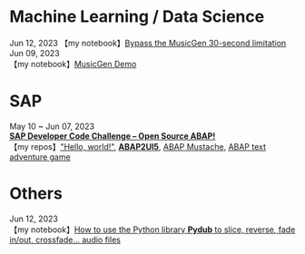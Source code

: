 # **Machine Learning / Data Science** 
Jun 12, 2023
【my notebook】[Bypass the MusicGen 30-second limitation](https://drive.google.com/file/d/1-JFtxWjBmHhmd4j7M9QSnFieUAHBnkzj/view?usp=drive_link)  
Jun 09, 2023  
【my notebook】[MusicGen Demo](https://drive.google.com/file/d/1X8U9pLUMCwD0YjkwSMHgPnZka2hOy0NH/view?usp=drive_link)    

# **SAP**  
May 10 ~ Jun 07, 2023  
[**SAP Developer Code Challenge – Open Source ABAP!**](https://blogs.sap.com/2023/05/10/sap-developer-code-challenge-open-source-abap/)  
【my repos】["Hello, world!"](https://github.com/Nov05/sap-btp-trial/blob/main/src/znov05_hello_world.clas.abap), [**ABAP2UI5**](https://github.com/Nov05/sap-abap2UI5), [ABAP Mustache](https://github.com/Nov05/sap-abap-mustache), [ABAP text adventure game](https://github.com/Nov05/sap-abap2ui5/tree/main#axage---abap-text-adventure-game-engine)  

# **Others**  
Jun 12, 2023  
【my notebook】[How to use the Python library **Pydub** to slice, reverse, fade in/out, crossfade... audio files](https://colab.research.google.com/drive/1enS7oLn5vVLxRPFXHkwSfEJBZfwU-N9a)   

<!---
Nov05/Nov05 is a ✨ special ✨ repository because its `README.md` (this file) appears on your GitHub profile.
You can click the Preview link to take a look at your changes.
--->

